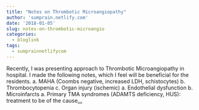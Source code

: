 ```yaml
---
title: "Notes on Thrombotic Microangiopathy"
author: 'sumprain.netlify.com'
date: '2018-01-05'
slug: notes-on-thrombotic-microangio
categories:
  - bloglink
tags:
  - sumprainnetlifycom
---
```


Recently, I was presenting approach to Thrombotic Microangiopathy in hospital. I made the following notes, which I feel will be beneficial for the residents. a. MAHA (Coombs negative, increased LDH, schistocytes) b. Thrombocytopenia c. Organ injury (ischemic) a. Endothelial dysfunction b. Microinfarcts a. Primary TMA syndromes (ADAMTS deficiency, HUS): treatment to be of the cause[... <i class="fas fa-external-link-alt"></i>](https://sumprain.netlify.com/post/ttp/)

